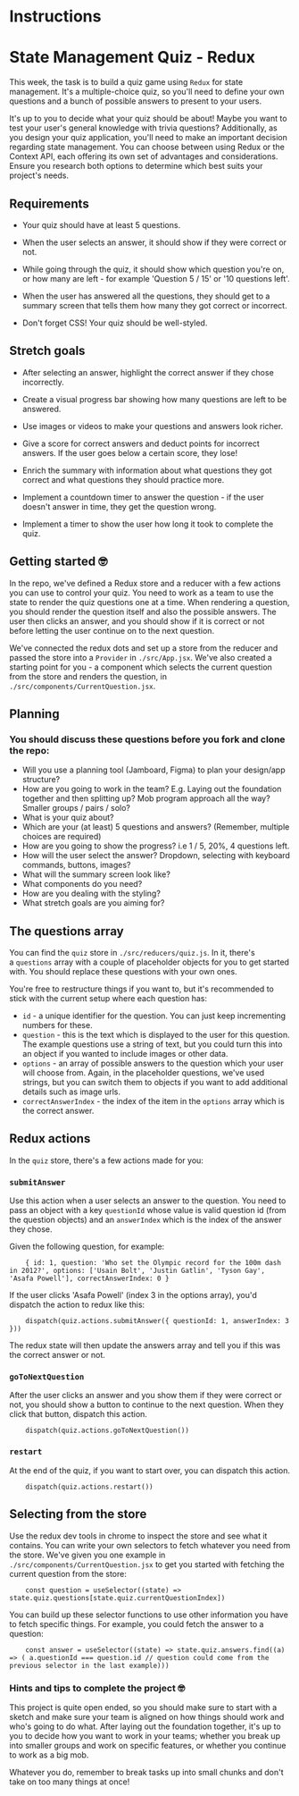 # Instructions

# State Management Quiz - Redux

This week, the task is to build a quiz game using `Redux` for state management. It's a multiple-choice quiz, so you'll need to define your own questions and a bunch of possible answers to present to your users.

It's up to you to decide what your quiz should be about! Maybe you want to test your user's general knowledge with trivia questions? Additionally, as you design your quiz application, you'll need to make an important decision regarding state management. You can choose between using Redux or the Context API, each offering its own set of advantages and considerations. Ensure you research both options to determine which best suits your project's needs.

## Requirements

- Your quiz should have at least 5 questions.

- When the user selects an answer, it should show if they were correct or not.

- While going through the quiz, it should show which question you're on, or how many are left - for example 'Question 5 / 15' or '10 questions left'.

- When the user has answered all the questions, they should get to a summary screen that tells them how many they got correct or incorrect.

- Don't forget CSS! Your quiz should be well-styled.

## Stretch goals

- After selecting an answer, highlight the correct answer if they chose incorrectly.

- Create a visual progress bar showing how many questions are left to be answered.

- Use images or videos to make your questions and answers look richer.

- Give a score for correct answers and deduct points for incorrect answers. If the user goes below a certain score, they lose!

- Enrich the summary with information about what questions they got correct and what questions they should practice more.

- Implement a countdown timer to answer the question - if the user doesn't answer in time, they get the question wrong.

- Implement a timer to show the user how long it took to complete the quiz.

## Getting started 🤓

In the repo, we've defined a Redux store and a reducer with a few actions you can use to control your quiz. You need to work as a team to use the state to render the quiz questions one at a time. When rendering a question, you should render the question itself and also the possible answers. The user then clicks an answer, and you should show if it is correct or not before letting the user continue on to the next question.

We've connected the redux dots and set up a store from the reducer and passed the store into a `Provider` in `./src/App.jsx`. We've also created a starting point for you - a component which selects the current question from the store and renders the question, in `./src/components/CurrentQuestion.jsx`.

## Planning

### You should discuss these questions before you fork and clone the repo:
- Will you use a planning tool (Jamboard, Figma) to plan your design/app structure?
- How are you going to work in the team? E.g. Laying out the foundation together and then splitting up? Mob program approach all the way? Smaller groups / pairs / solo?
- What is your quiz about?
- Which are your (at least) 5 questions and answers? (Remember, multiple choices are required)
- How are you going to show the progress? i.e 1 / 5, 20%, 4 questions left.
- How will the user select the answer? Dropdown, selecting with keyboard commands, buttons, images?
- What will the summary screen look like?
- What components do you need?
- How are you dealing with the styling?
- What stretch goals are you aiming for?

## **The questions array**

You can find the `quiz` store in `./src/reducers/quiz.js`. In it, there's a `questions` array with a couple of placeholder objects for you to get started with. You should replace these questions with your own ones.

You're free to restructure things if you want to, but it's recommended to stick with the current setup where each question has:

- `id` - a unique identifier for the question. You can just keep incrementing numbers for these.
- `question` - this is the text which is displayed to the user for this question. The example questions use a string of text, but you could turn this into an object if you wanted to include images or other data.
- `options` - an array of possible answers to the question which your user will choose from. Again, in the placeholder questions, we've used strings, but you can switch them to objects if you want to add additional details such as image urls.
- `correctAnswerIndex` - the index of the item in the `options` array which is the correct answer.

## **Redux actions**

In the `quiz` store, there's a few actions made for you:

### **`submitAnswer`**

Use this action when a user selects an answer to the question. You need to pass an object with a key `questionId` whose value is valid question id (from the question objects) and an `answerIndex` which is the index of the answer they chose.

Given the following question, for example:
  
        { id: 1, question: 'Who set the Olympic record for the 100m dash in 2012?', options: ['Usain Bolt', 'Justin Gatlin', 'Tyson Gay', 'Asafa Powell'], correctAnswerIndex: 0 }

If the user clicks 'Asafa Powell' (index 3 in the options array), you'd dispatch the action to redux like this:

        dispatch(quiz.actions.submitAnswer({ questionId: 1, answerIndex: 3 }))
        

The redux state will then update the answers array and tell you if this was the correct answer or not.

### **`goToNextQuestion`**

After the user clicks an answer and you show them if they were correct or not, you should show a button to continue to the next question. When they click that button, dispatch this action.

        dispatch(quiz.actions.goToNextQuestion())
        
### **`restart`**

At the end of the quiz, if you want to start over, you can dispatch this action.

        dispatch(quiz.actions.restart())

## **Selecting from the store**

Use the redux dev tools in chrome to inspect the store and see what it contains. You can write your own selectors to fetch whatever you need from the store. We've given you one example in `./src/components/CurrentQuestion.jsx` to get you started with fetching the current question from the store:


        const question = useSelector((state) => state.quiz.questions[state.quiz.currentQuestionIndex])

You can build up these selector functions to use other information you have to fetch specific things. For example, you could fetch the answer to a question:

        const answer = useSelector((state) => state.quiz.answers.find((a) => ( a.questionId === question.id // question could come from the previous selector in the last example)))


### Hints and tips to complete the project 🤓
This project is quite open ended, so you should make sure to start with a sketch and make sure your team is aligned on how things should work and who's going to do what. After laying out the foundation together, it's up to you to decide how you want to work in your teams; whether you break up into smaller groups and work on specific features, or whether you continue to work as a big mob.

Whatever you do, remember to break tasks up into small chunks and don't take on too many things at once!
